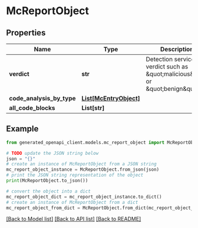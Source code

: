 # McReportObject


## Properties

Name | Type | Description | Notes
------------ | ------------- | ------------- | -------------
**verdict** | **str** | Detection service verdict such as \&quot;malicious\&quot; or \&quot;benign\&quot; | [optional] 
**code_analysis_by_type** | [**List[McEntryObject]**](McEntryObject.md) |  | [optional] 
**all_code_blocks** | **List[str]** |  | [optional] 

## Example

```python
from generated_openapi_client.models.mc_report_object import McReportObject

# TODO update the JSON string below
json = "{}"
# create an instance of McReportObject from a JSON string
mc_report_object_instance = McReportObject.from_json(json)
# print the JSON string representation of the object
print(McReportObject.to_json())

# convert the object into a dict
mc_report_object_dict = mc_report_object_instance.to_dict()
# create an instance of McReportObject from a dict
mc_report_object_from_dict = McReportObject.from_dict(mc_report_object_dict)
```
[[Back to Model list]](../README.md#documentation-for-models) [[Back to API list]](../README.md#documentation-for-api-endpoints) [[Back to README]](../README.md)


